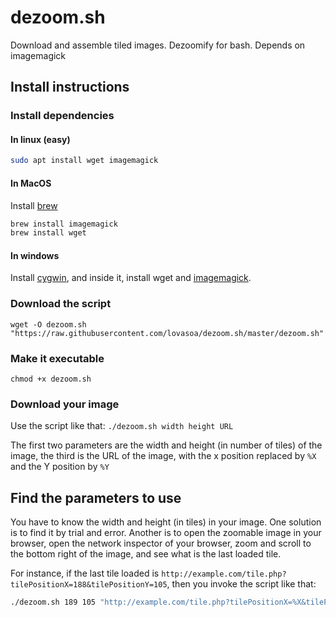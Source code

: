 # dezoom.sh
Download and assemble tiled images. Dezoomify for bash. Depends on imagemagick


## Install instructions

### Install dependencies

#### In linux (easy)
```bash
sudo apt install wget imagemagick
```
#### In MacOS
Install [brew](http://brew.sh/)
```bash
brew install imagemagick
brew install wget
```
#### In windows
Install [cygwin](https://cygwin.com/install.html), and inside it, install wget and [imagemagick](http://www.imagemagick.org/script/binary-releases.php).


### Download the script

```
wget -O dezoom.sh "https://raw.githubusercontent.com/lovasoa/dezoom.sh/master/dezoom.sh"
```

### Make it executable
```
chmod +x dezoom.sh
```

### Download your image
Use the script like that: `./dezoom.sh width height URL`

The first two parameters are the width and height (in number of tiles) of the image,
the third is the URL of the image, with the x position replaced by `%X` and the Y position by `%Y`

## Find the parameters to use

You have to know the width and height (in tiles) in your image.
One solution is to find it by trial and error.
Another is to open the zoomable image in your browser, open the network inspector of your browser,
zoom and scroll to the bottom right of the image, and see what is the last loaded tile.

For instance, if the last tile loaded is `http://example.com/tile.php?tilePositionX=188&tilePositionY=105`,
then you invoke the script like that:

```bash
./dezoom.sh 189 105 "http://example.com/tile.php?tilePositionX=%X&tilePositionY=%Y"
```
